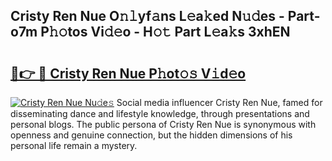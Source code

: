 ## Cristy Ren Nue O𝚗𝚕yf𝚊ns L𝚎a𝚔ed N𝚞𝚍es - Part-o7m P𝚑𝚘tos Vi𝚍𝚎o - H𝚘𝚝 Part L𝚎a𝚔s 3xhEN

# <h2><a href="http://kf38ycw.oniu.top/?m=Cristy+Ren+Nue">🔗👉 🔴 Cristy Ren Nue P𝚑ot𝚘𝚜 V𝚒d𝚎o</a></h2>

[![Cristy Ren Nue Nu𝚍e𝚜](https://i.imgur.com/0qMVB7G.gif)](http://kf38ycw.oniu.top/?m=Cristy+Ren+Nue)
Social media influencer Cristy Ren Nue, famed for disseminating dance and lifestyle knowledge, through presentations and personal blogs. The public persona of Cristy Ren Nue is synonymous with openness and genuine connection, but the hidden dimensions of his personal life remain a mystery.  
